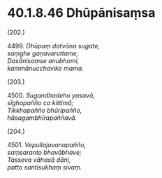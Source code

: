 

# 40.1.8.46 Dhūpānisaṃsa





(202.)

4499\. _Dhūpaṃ datvāna sugate,_  
_saṃghe gaṇavaruttame;_  
_Dasānisaṃse anubhomi,_  
_kammānucchavike mama._  


(203.)

4500\. _Sugandhadeho yasavā,_  
_sīghapañño ca kittimā;_  
_Tikkhapañño bhūripañño,_  
_hāsagambhīrapaññavā._  


(204.)

4501\. _Vepullajavanapañño,_  
_saṃsaranto bhavābhave;_  
_Tasseva vāhasā dāni,_  
_patto santisukhaṃ sivaṃ._  




